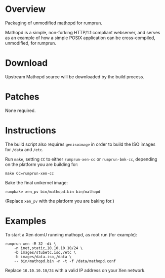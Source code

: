 Overview
========

Packaging of unmodified [mathopd](http://mathopd.org/) for rumprun.

Mathopd is a simple, non-forking HTTP/1.1 compliant webserver, and serves as an
example of how a simple POSIX application can be cross-compiled, unmodified,
for rumprun.

Download
========

Upstream Mathopd source will be downloaded by the build process.

Patches
=======

None required.

Instructions
============

The build script also requires `genisoimage` in order to build the ISO images
for `/data` and `/etc`.

Run `make`, setting `CC` to either `rumprun-xen-cc` or `rumprun-bmk-cc`,
depending on the platform you are building for:

```
make CC=rumprun-xen-cc
```

Bake the final unikernel image:
```
rumpbake xen_pv bin/mathopd.bin bin/mathopd
```

(Replace `xen_pv` with the platform you are baking for.)

Examples
========

To start a Xen domU running mathopd, as root run (for example):

````
rumprun xen -M 32 -di \
    -n inet,static,10.10.10.10/24 \
    -b images/stubetc.iso,/etc \
    -b images/data.iso,/data \
    -- bin/mathopd.bin -n -t -f /data/mathopd.conf
````

Replace `10.10.10.10/24` with a valid IP address on your Xen network.
